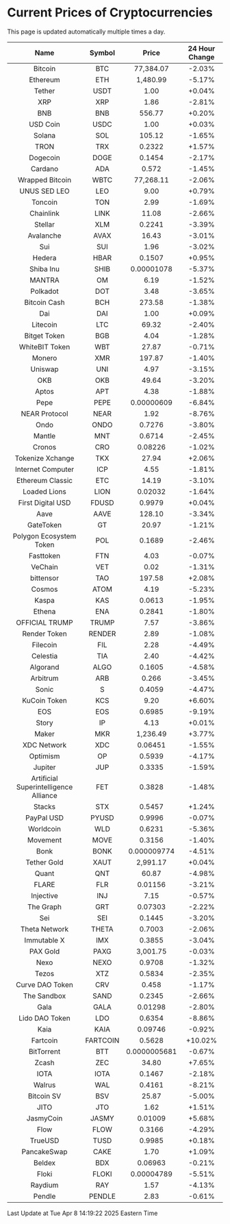 # Current Prices of Cryptocurrencies
This page is updated automatically multiple times a day.

| Name | Symbol | Price | 24 Hour Change |
| :---: |:---:| :---: | :---: |
| Bitcoin | BTC | 77,384.07 | -2.03% |
| Ethereum | ETH | 1,480.99 | -5.17% |
| Tether | USDT | 1.00 | +0.04% |
| XRP | XRP | 1.86 | -2.81% |
| BNB | BNB | 556.77 | +0.20% |
| USD Coin | USDC | 1.00 | +0.03% |
| Solana | SOL | 105.12 | -1.65% |
| TRON | TRX | 0.2322 | +1.57% |
| Dogecoin | DOGE | 0.1454 | -2.17% |
| Cardano | ADA | 0.572 | -1.45% |
| Wrapped Bitcoin | WBTC | 77,268.11 | -2.06% |
| UNUS SED LEO | LEO | 9.00 | +0.79% |
| Toncoin | TON | 2.99 | -1.69% |
| Chainlink | LINK | 11.08 | -2.66% |
| Stellar | XLM | 0.2241 | -3.39% |
| Avalanche | AVAX | 16.43 | -3.01% |
| Sui | SUI | 1.96 | -3.02% |
| Hedera | HBAR | 0.1507 | +0.95% |
| Shiba Inu | SHIB | 0.00001078 | -5.37% |
| MANTRA | OM | 6.19 | -1.52% |
| Polkadot | DOT | 3.48 | -3.65% |
| Bitcoin Cash | BCH | 273.58 | -1.38% |
| Dai | DAI | 1.00 | +0.09% |
| Litecoin | LTC | 69.32 | -2.40% |
| Bitget Token | BGB | 4.04 | -1.28% |
| WhiteBIT Token | WBT | 27.87 | -0.71% |
| Monero | XMR | 197.87 | -1.40% |
| Uniswap | UNI | 4.97 | -3.15% |
| OKB | OKB | 49.64 | -3.20% |
| Aptos | APT | 4.38 | -1.88% |
| Pepe | PEPE | 0.00000609 | -6.84% |
| NEAR Protocol | NEAR | 1.92 | -8.76% |
| Ondo | ONDO | 0.7276 | -3.80% |
| Mantle | MNT | 0.6714 | -2.45% |
| Cronos | CRO | 0.08226 | -1.02% |
| Tokenize Xchange | TKX | 27.94 | +2.06% |
| Internet Computer | ICP | 4.55 | -1.81% |
| Ethereum Classic | ETC | 14.19 | -3.10% |
| Loaded Lions | LION | 0.02032 | -1.64% |
| First Digital USD | FDUSD | 0.9979 | +0.04% |
| Aave | AAVE | 128.10 | -3.34% |
| GateToken | GT | 20.97 | -1.21% |
| Polygon Ecosystem Token | POL | 0.1689 | -2.46% |
| Fasttoken | FTN | 4.03 | -0.07% |
| VeChain | VET | 0.02 | -1.31% |
| bittensor | TAO | 197.58 | +2.08% |
| Cosmos | ATOM | 4.19 | -5.23% |
| Kaspa | KAS | 0.0613 | -1.95% |
| Ethena | ENA | 0.2841 | -1.80% |
| OFFICIAL TRUMP | TRUMP | 7.57 | -3.86% |
| Render Token | RENDER | 2.89 | -1.08% |
| Filecoin | FIL | 2.28 | -4.49% |
| Celestia | TIA | 2.40 | -4.42% |
| Algorand | ALGO | 0.1605 | -4.58% |
| Arbitrum | ARB | 0.266 | -3.45% |
| Sonic | S | 0.4059 | -4.47% |
| KuCoin Token | KCS | 9.20 | +6.60% |
| EOS | EOS | 0.6985 | -9.19% |
| Story | IP | 4.13 | +0.01% |
| Maker | MKR | 1,236.49 | +3.77% |
| XDC Network | XDC | 0.06451 | -1.55% |
| Optimism | OP | 0.5939 | -4.17% |
| Jupiter | JUP | 0.3335 | -1.59% |
| Artificial Superintelligence Alliance | FET | 0.3828 | -1.48% |
| Stacks | STX | 0.5457 | +1.24% |
| PayPal USD | PYUSD | 0.9996 | -0.07% |
| Worldcoin | WLD | 0.6231 | -5.36% |
| Movement | MOVE | 0.3156 | -1.40% |
| Bonk | BONK | 0.000009774 | -4.51% |
| Tether Gold | XAUT | 2,991.17 | +0.04% |
| Quant | QNT | 60.87 | -4.98% |
| FLARE | FLR | 0.01156 | -3.21% |
| Injective | INJ | 7.15 | -0.57% |
| The Graph | GRT | 0.07303 | -2.22% |
| Sei | SEI | 0.1445 | -3.20% |
| Theta Network | THETA | 0.7003 | -2.06% |
| Immutable X | IMX | 0.3855 | -3.04% |
| PAX Gold | PAXG | 3,001.75 | -0.03% |
| Nexo | NEXO | 0.9708 | -1.32% |
| Tezos | XTZ | 0.5834 | -2.35% |
| Curve DAO Token | CRV | 0.458 | -1.17% |
| The Sandbox | SAND | 0.2345 | -2.66% |
| Gala | GALA | 0.01298 | -2.80% |
| Lido DAO Token | LDO | 0.6354 | -8.86% |
| Kaia | KAIA | 0.09746 | -0.92% |
| Fartcoin | FARTCOIN | 0.5628 | +10.02% |
| BitTorrent | BTT | 0.0000005681 | -0.67% |
| Zcash | ZEC | 34.80 | +7.65% |
| IOTA | IOTA | 0.1467 | -2.18% |
| Walrus | WAL | 0.4161 | -8.21% |
| Bitcoin SV | BSV | 25.87 | -5.00% |
| JITO | JTO | 1.62 | +1.51% |
| JasmyCoin | JASMY | 0.01009 | +5.68% |
| Flow | FLOW | 0.3166 | -4.29% |
| TrueUSD | TUSD | 0.9985 | +0.18% |
| PancakeSwap | CAKE | 1.70 | +1.09% |
| Beldex | BDX | 0.06963 | -0.21% |
| Floki | FLOKI | 0.00004789 | -5.51% |
| Raydium | RAY | 1.57 | -4.13% |
| Pendle | PENDLE | 2.83 | -0.61% |

Last Update at Tue Apr  8 14:19:22 2025 Eastern Time